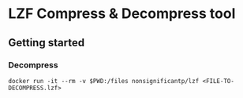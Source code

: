 # LZF Compress & Decompress tool

## Getting started

### Decompress

```
docker run -it --rm -v $PWD:/files nonsignificantp/lzf <FILE-TO-DECOMPRESS.lzf>
```